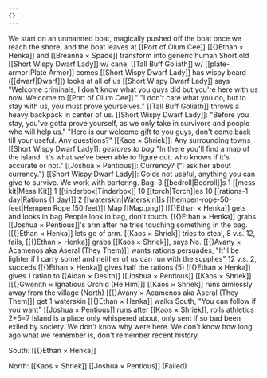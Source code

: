 ```yaml
---
{}
---
```

We start on an unmanned boat, magically pushed off the boat once we reach the shore, and the boat leaves at [[Port of Olum Cee]]
[[{}Ethan × Henka]] and [[Breanna × Spade]] transform into generic human
Short old [[Short Wispy Dwarf Lady]] w/ cane, [[Tall Buff Goliath]] w/ [[plate-armor|Plate Armor]] comes
[[Short Wispy Dwarf Lady]] has wispy beard ([[dwarf|Dwarf]]) looks at all of us
[[Short Wispy Dwarf Lady]] says "Welcome criminals, I don't know what you guys did but you're here with us now. Welcome to [[Port of Olum Cee]]."
"I don't care what you do, but to stay with us, you must prove yourselves."
[[Tall Buff Goliath]] throws a heavy backpack in center of us.
[[Short Wispy Dwarf Lady]]: "Before you stay, you've gotta prove yourself, as we only take in survivors and people who will help us."
"Here is our welcome gift to you guys, don't come back till your useful. Any questions?"
[[Kaos × Shriek]]: Any surrounding towns
[[Short Wispy Dwarf Lady]]: *gestures to bag* "In there you'll find a map of the island. It's what we've been able to figure out, who knows if it's accurate or not."
[[Joshua × Pentious]]: Currency? ("I ask her about currency.")
[[Short Wispy Dwarf Lady]]: Golds not useful, anything you can give to survive. We work with bartering.
Bag:
	3 [[bedroll|Bedroll]]s
	1 [[mess-kit|Mess Kit]]
	1 [[tinderbox|Tinderbox]]
	10 [[torch|Torch]]es
	10 [[rations-1-day|Rations (1 day)]]
	2 [[waterskin|Waterskin]]s
	[[hempen-rope-50-feet|Hempen Rope (50 feet)]]
	Map [[Map.png]]
[[{}Ethan × Henka]] gets and looks in bag
People look in bag, don't touch.
[[{}Ethan × Henka]] grabs [[Joshua × Pentious]]'s arm after he tries touching something in the bag.
[[{}Ethan × Henka]] lets go of arm.
[[Kaos × Shriek]] tries to steal, 8 v.s. 12, fails, [[{}Ethan × Henka]] grabs [[Kaos × Shriek]], says No.
[[{}Avany × Acamenos aka Aseral (They Them)]] wants rations persuades, "It'll be lighter if I carry some! and neither of us can run with the supplies" 12 v.s. 2, succeds
[[{}Ethan × Henka]] gives half the rations (5)
[[{}Ethan × Henka]] gives 1 ration to [[Aidan × Desith]] [[Joshua × Pentious]] [[Kaos × Shriek]] [[{}Gwenith × Ignatious Orchid (He Him)]]
[[Kaos × Shriek]] runs aimlessly away from the village (North)
[[{}Avany × Acamenos aka Aseral (They Them)]] get 1 waterskin
[[{}Ethan × Henka]] walks South, "You can follow if you want"
[[Joshua × Pentious]] runs after [[Kaos × Shriek]], rolls athletics 2+5=7
Island is a place only whispered about, only sent if so bad been exiled by society. We don't know why were here.
We don't know how long ago what we remember is, don't remember recent history.

South:
[[{}Ethan × Henka]]

North:
[[Kaos × Shriek]]
[[Joshua × Pentious]] (Failed)